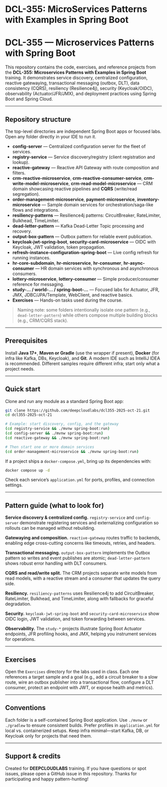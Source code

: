 # DCL-355: MicroServices Patterns with Examples in Spring Boot

# DCL-355 — Microservices Patterns with Spring Boot  

This repository contains the code, exercises, and reference projects from the **DCL-355: Microservices Patterns with Examples in Spring Boot** training. It demonstrates service discovery, centralized configuration, reactive gatewaying, transactional messaging (outbox, DLT), data consistency (CQRS), resiliency (Resilience4j), security (Keycloak/OIDC), observability (Actuator/JFR/JMX), and deployment practices using Spring Boot and Spring Cloud. 

---

## Repository structure

The top-level directories are independent Spring Boot apps or focused labs. Open any folder directly in your IDE to run it.

- **config-server** — Centralized configuration server for the fleet of services.  
- **registry-service** — Service discovery/registry (client registration and lookup).  
- **reactive-gateway** — Reactive API Gateway with route composition and filters.  
- **crm-reactive-microservice**, **crm-reactive-consumer-service**, **crm-write-model-microservice**, **crm-read-model-microservice** — CRM domain showcasing reactive pipelines and **CQRS** (write/read segregation).  
- **order-management-microservice**, **payment-microservice**, **inventory-microservice** — Sample domain services for orchestration/saga-like flows and integrations.  
- **resiliency-patterns** — Resilience4j patterns: CircuitBreaker, RateLimiter, Bulkhead, TimeLimiter.  
- **dead-letter-pattern** — Kafka Dead-Letter Topic processing and recovery.  
- **output-box-pattern** — Outbox pattern for reliable event publication.  
- **keycloak-jwt-spring-boot**, **security-card-microservice** — OIDC with Keycloak, JWT validation, token propagation.  
- **refresh-instance-configuration-spring-boot** — Live config refresh for running instances.  
- **hr-core-subdomain**, **hr-microservice**, **hr-consumer**, **hr-async-consumer** — HR domain services with synchronous and asynchronous consumers.  
- **lottery-microservice**, **lottery-consumer** — Simple producer/consumer reference for messaging.  
- **study-… / world-… / spring-boot-…** — Focused labs for Actuator, JFR, JMX, JDBC/JPA/Template, WebClient, and reactive basics.  
- **Exercises** — Hands-on tasks used during the course.

> Naming note: some folders intentionally isolate one pattern (e.g., `dead-letter-pattern`) while others compose multiple building blocks (e.g., CRM/CQRS stack).

---

## Prerequisites

Install **Java 17+**, **Maven or Gradle** (use the wrapper if present), **Docker** (for infra like Kafka, DBs, Keycloak), and **Git**. A modern IDE such as IntelliJ IDEA is recommended. Different samples require different infra; start only what a project needs.

---

## Quick start

Clone and run any module as a standard Spring Boot app:

```bash
git clone https://github.com/deepcloudlabs/dcl355-2025-oct-21.git
cd dcl355-2025-oct-21

# Example: start discovery, config, and the gateway
(cd registry-service && ./mvnw spring-boot:run)
(cd config-server && ./mvnw spring-boot:run)
(cd reactive-gateway && ./mvnw spring-boot:run)

# Then start one or more domain services
(cd order-management-microservice && ./mvnw spring-boot:run)
```
If a project ships a `docker-compose.yml`, bring up its dependencies with:
```bash
docker compose up -d
```
Check each service’s `application.yml` for ports, profiles, and connection settings.

---

## Pattern guide (what to look for)

**Service discovery & centralized config.** `registry-service` and `config-server` demonstrate registering services and externalizing configuration so rollouts can be managed without rebuilding.

**Gatewaying and composition.** `reactive-gateway` routes traffic to backends, enabling edge cross-cutting concerns like timeouts, retries, and headers.

**Transactional messaging.** `output-box-pattern` implements the Outbox pattern so writes and event publishes are atomic; `dead-letter-pattern` shows robust error handling with DLT consumers.

**CQRS and read/write split.** The CRM projects separate write models from read models, with a reactive stream and a consumer that updates the query side.

**Resiliency.** `resiliency-patterns` uses Resilience4j to add CircuitBreaker, RateLimiter, Bulkhead, and TimeLimiter, along with fallbacks for graceful degradation.

**Security.** `keycloak-jwt-spring-boot` and `security-card-microservice` show OIDC login, JWT validation, and token forwarding between services.

**Observability.** The `study-*` projects illustrate Spring Boot Actuator endpoints, JFR profiling hooks, and JMX, helping you instrument services for operations.

---

## Exercises

Open the `Exercises` directory for the labs used in class. Each one references a target sample and a goal (e.g., add a circuit breaker to a slow route, wire an outbox publisher into a transactional flow, configure a DLT consumer, protect an endpoint with JWT, or expose health and metrics).

---

## Conventions

Each folder is a self-contained Spring Boot application. Use `./mvnw` or `./gradlew` to ensure consistent builds. Prefer profiles in `application.yml` for local vs. containerized setups. Keep infra minimal—start Kafka, DB, or Keycloak only for projects that need them.

---

## Support & credits

Created for **DEEPCLOUDLABS** training. If you have questions or spot issues, please open a GitHub issue in this repository. Thanks for participating and happy pattern-hunting!
